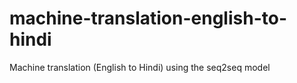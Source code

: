 # machine-translation-english-to-hindi
Machine translation (English to Hindi) using the seq2seq model
